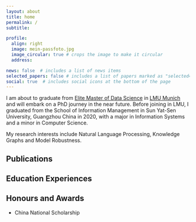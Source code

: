 ```yaml
---
layout: about
title: home
permalink: /
subtitle: 

profile:
  align: right
  image: mein-passfoto.jpg
  image_circular: true # crops the image to make it circular
  address:

news: false  # includes a list of news items
selected_papers: false # includes a list of papers marked as "selected={true}"
social: true  # includes social icons at the bottom of the page
---
```



I am about to graduate from [Elite Master of Data Science](https://www.lmu.de/de/studium/studienangebot/alle-studienfaecher-und-studiengaenge/data-science-master-hauptfach-4483.html) in [LMU Munich](https://www.lmu.de/en/) and will embark on a PhD journey in the near future. Before joining in LMU, I graduated from the School of Information Management in Sun Yat-Sen University, Guangzhou China in 2020, with a major in Information Systems and a minor in Computer Science.

My research interests include Natural Language Processing, Knowledge Graphs and Model Robustness.

<!-- 
Write your biography here. Tell the world about yourself. Link to your favorite [subreddit](http://reddit.com). You can put a picture in, too. The code is already in, just name your picture `prof_pic.jpg` and put it in the `img/` folder.

Put your address / P.O. box / other info right below your picture. You can also disable any these elements by editing `profile` property of the YAML header of your `_pages/about.md`. Edit `_bibliography/papers.bib` and Jekyll will render your [publications page](/al-folio/publications/) automatically.

Link to your social media connections, too. This theme is set up to use [Font Awesome icons](http://fortawesome.github.io/Font-Awesome/) and [Academicons](https://jpswalsh.github.io/academicons/), like the ones below. Add your Facebook, Twitter, LinkedIn, Google Scholar, or just disable all of them. -->


## Publications


## Education Experiences 

## Honours and Awards

- China National Scholarship


